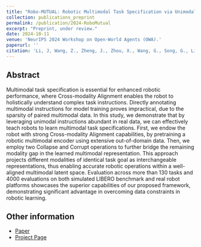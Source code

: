 ```yaml
---
title: "Robo-MUTUAL: Robotic Multimodal Task Specification via Unimodal Learning"
collection: publications_preprint
permalink: /publication/2024-RoboMutual
excerpt: "Preprint, under review."
date: 2024-10-11
venue: 'NeurIPS 2024 Workshop on Open-World Agents (OWA).'
paperurl: ''
citation: 'Li, J, Wang, Z., Zheng, J., Zhou, X., Wang, G., Song, G., Liu, Y., Liu, J., Zhang, Y., <b>Zhan, X.</b> Robo-MUTUAL: Robotic Multimodal Task Specification via Unimodal Learning. <i>NeurIPS 2024 Workshop on Open-World Agents (OWA)</i>.'
---
```


Abstract
---
 Multimodal task specification is essential for enhanced robotic performance, where Cross-modality Alignment enables the robot to holistically understand complex task instructions. Directly annotating multimodal instructions for model training proves impractical, due to the sparsity of paired multimodal data. In this study, we demonstrate that by leveraging unimodal instructions abundant in real data, we can effectively teach robots to learn multimodal task specifications. First, we endow the robot with strong Cross-modality Alignment capabilities, by pretraining a  robotic multimodal encoder using extensive out-of-domain data. Then, we employ two Collapse and Corrupt operations to further bridge the remaining modality gap in the learned multimodal representation. This approach projects different modalities of identical task goal as interchangeable representations, thus enabling accurate robotic operations within a well-aligned multimodal latent space. Evaluation across more than 130 tasks and 4000 evaluations on both simulated LIBERO benchmark and real robot platforms showcases the superior capabilities of our proposed framework, demonstrating significant advantage in overcoming data constraints in robotic learning.

Other information
---
* [Paper](https://arxiv.org/pdf/2410.01529v1)
* [Project Page](https://zh1hao.wang/Robo_MUTUAL/)